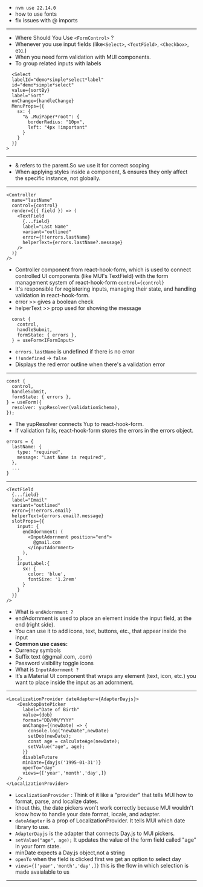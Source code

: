 - ```nvm use 22.14.0```
- how to use fonts
- fix issues with @ imports

<hr>

- Where Should You Use ```<FormControl>``` ?
- Whenever you use input fields (like`<Select>`, `<TextField>`, `<Checkbox>`, etc.)
- When you need form validation with MUI components.
- To group related inputs with labels

```
  <Select
  labelId="demo*simple*select*label"
  id="demo*simple*select"
  value={sortBy}
  label="Sort"
  onChange={handleChange}
  MenuProps={{
    sx: {
      "& .MuiPaper*root": {
        borderRadius: "10px",
        left: "4px !important"
      }
    }
  }}
>
```

<hr>

- & refers to the parent.So we use it for correct scoping
- When applying styles inside a component, & ensures they only affect the specific instance, not globally.

<hr>

```
<Controller
  name="lastName"
  control={control}
  render={({ field }) => (
    <TextField
      {...field}
      label="Last Name"
      variant="outlined"
      error={!!errors.lastName}
      helperText={errors.lastName?.message}
    />
  )}
/>
```

- Controller component from react-hook-form, which is used to connect controlled UI components (like MUI's TextField) with the form management system of react-hook-form
  `control={control}`
- It's responsible for registering inputs, managing their state, and handling validation in react-hook-form.
- error >> gives a boolean check
- helperText >> prop used for showing the message

```
  const {
    control,
    handleSubmit,
    formState: { errors },
  } = useForm<IFormInput>
```

- `errors.lastName` is undefined if there is no error
- `!!undefined` → `false`
- Displays the red error outline when there's a validation error

<hr>

```
const {
  control,
  handleSubmit,
  formState: { errors },
} = useForm({
  resolver: yupResolver(validationSchema),
});
```

- The yupResolver connects Yup to react-hook-form.
- If validation fails, react-hook-form stores the errors in the errors object.

```
errors = {
  lastName: {
    type: "required",
    message: "Last Name is required",
  },
  ...
}
```

<hr>

```
<TextField
  {...field}
  label="Email"
  variant="outlined"
  error={!!errors.email}
  helperText={errors.email?.message}
  slotProps={{
    input: {
      endAdornment: (
        <InputAdornment position="end">
          @gmail.com
        </InputAdornment>
      ),
    },
    inputLabel:{
      sx: {
        color: 'blue',
        fontSize: '1.2rem'
      }
    }
  }}
/>

```
* What is ```endAdornment ?```
* endAdornment is used to place an element inside the input field, at the end (right side).
* You can use it to add icons, text, buttons, etc., that appear inside the input
* **Common use cases:**
* Currency symbols
* Suffix text (@gmail.com, .com)
* Password visibility toggle icons
* What is ```InputAdornment ?```
* It’s a Material UI component that wraps any element (text, icon, etc.) you want to place inside the input as an adornment.

<hr>

```
<LocalizationProvider dateAdapter={AdapterDayjs}>
    <DesktopDatePicker
      label="Date of Birth"
      value={dob}
      format="DD/MM/YYYY"
      onChange={(newDate) => {
        console.log("newDate",newDate)
        setDob(newDate);
        const age = calculateAge(newDate);
        setValue("age", age);
      }}
      disableFuture
      minDate={dayjs('1995-01-31')}
      openTo="day" 
      views={['year','month','day',]} 
    />
</LocalizationProvider>
```

* ```LocalizationProvider``` : Think of it like a "provider" that tells MUI how to format, parse, and localize dates.
* ithout this, the date pickers won't work correctly because MUI wouldn't know how to handle your date format, locale, and adapter.
* ```dateAdapter``` is a prop of LocalizationProvider. It tells MUI which date library to use.
* ```AdapterDayjs``` is the adapter that connects Day.js to MUI pickers.
* ```setValue("age", age);``` It updates the value of the form field called "age" in your form state.
* minDate expects a Day.js object,not a string
* ```openTo``` when the field is clicked first we get an option to select day
* ``` views={['year','month','day',]} ``` this is the flow in which selection is made avaialable to us
<hr>
